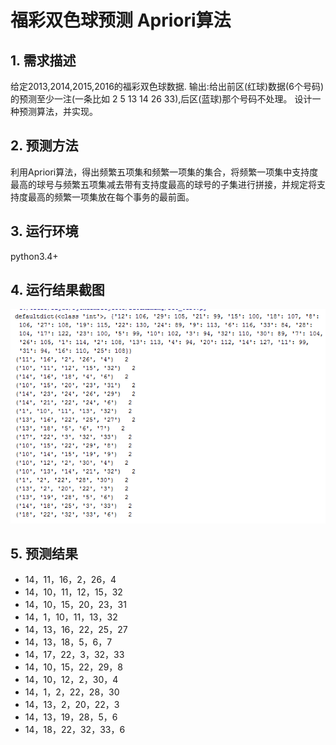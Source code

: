 # 福彩双色球预测 Apriori算法


## 1. 需求描述
给定2013,2014,2015,2016的福彩双色球数据.
输出:给出前区(红球)数据(6个号码)的预测至少一注(一条比如 2 5 13 14 26 33),后区(蓝球)那个号码不处理。
设计一种预测算法，并实现。

## 2. 预测方法
利用Apriori算法，得出频繁五项集和频繁一项集的集合，将频繁一项集中支持度最高的球号与频繁五项集减去带有支持度最高的球号的子集进行拼接，并规定将支持度最高的频繁一项集放在每个事务的最前面。

## 3. 运行环境
python3.4+

## 4. 运行结果截图
![apriori][img1]

## 5. 预测结果
- 14，11，16，2，26，4
- 14，10，11，12，15，32
- 14，10，15，20，23，31
- 14，1，10，11，13，32
- 14，13，16，22，25，27
- 14，13，18，5，6，7
- 14，17，22，3，32，33
- 14，10，15，22，29，8
- 14，10，12，2，30，4
- 14，1，2，22，28，30
- 14，13，2，20，22，3
- 14，13，19，28，5，6
- 14，18，22，32，33，6

[img1]: https://raw.githubusercontent.com/HScarb/Lottery-Predict-Apriori/master/apriori.png
